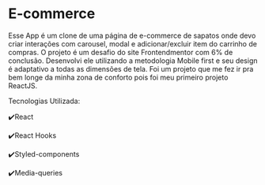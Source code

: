 # E-commerce

Esse App é um clone de uma página de e-commerce de sapatos onde devo criar interações com carousel, modal e adicionar/excluir item do carrinho de compras.
O projeto é um desafio do site Frontendmentor com 6% de conclusão.
Desenvolvi ele utilizando a metodologia Mobile first e seu design é adaptativo a todas as dimensões de tela.
Foi um projeto que me fez ir pra bem longe da minha zona de conforto pois foi meu primeiro projeto ReactJS.

Tecnologias Utilizada:

✔️React

✔️React Hooks

✔️Styled-components

✔️Media-queries
